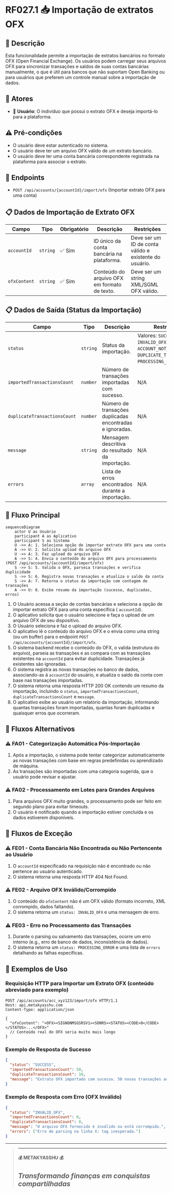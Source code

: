 # RF027.1 📥 Importação de extratos OFX

## 📝 Descrição

Esta funcionalidade permite a importação de extratos bancários no formato OFX (Open Financial Exchange). Os usuários
podem carregar seus arquivos OFX para sincronizar transações e saldos de suas contas bancárias manualmente, o que é útil
para bancos que não suportam Open Banking ou para usuários que preferem um controle manual sobre a importação de dados.

## 👥 Atores

- 👤 **Usuário**: O indivíduo que possui o extrato OFX e deseja importá-lo para a plataforma.

## ⚠️ Pré-condições

- O usuário deve estar autenticado no sistema.
- O usuário deve ter um arquivo OFX válido de um extrato bancário.
- O usuário deve ter uma conta bancária correspondente registrada na plataforma para associar o extrato.

## 🔌 Endpoints

- `POST /api/accounts/{accountId}/import/ofx` (Importar extrato OFX para uma conta)

## 📋 Dados de Importação de Extrato OFX

| Campo        | Tipo     | Obrigatório | Descrição                                    | Restrições                                             |
|--------------|----------|-------------|----------------------------------------------|--------------------------------------------------------|
| `accountId`  | `string` | ✅ Sim       | ID único da conta bancária na plataforma.    | Deve ser um ID de conta válido e existente do usuário. |
| `ofxContent` | `string` | ✅ Sim       | Conteúdo do arquivo OFX em formato de texto. | Deve ser um string XML/SGML OFX válido.                |

## 📋 Dados de Saída (Status da Importação)

| Campo                        | Tipo     | Descrição                                                | Restrições                                                                                            |
|------------------------------|----------|----------------------------------------------------------|-------------------------------------------------------------------------------------------------------|
| `status`                     | `string` | Status da importação.                                    | Valores: `SUCCESS`, `INVALID_OFX`, `ACCOUNT_NOT_FOUND`, `DUPLICATE_TRANSACTIONS`, `PROCESSING_ERROR`. |
| `importedTransactionsCount`  | `number` | Número de transações importadas com sucesso.             | N/A                                                                                                   |
| `duplicateTransactionsCount` | `number` | Número de transações duplicadas encontradas e ignoradas. | N/A                                                                                                   |
| `message`                    | `string` | Mensagem descritiva do resultado da importação.          | N/A                                                                                                   |
| `errors`                     | `array`  | Lista de erros encontrados durante a importação.         | N/A                                                                                                   |

## 🔄 Fluxo Principal

```mermaid
sequenceDiagram
    actor U as Usuário
    participant A as Aplicativo
    participant S as Sistema
    U ->> A: 1. Seleciona opção de importar extrato OFX para uma conta
    A ->> U: 2. Solicita upload do arquivo OFX
    U ->> A: 3. Faz upload do arquivo OFX
    A ->> S: 4. Envia o conteúdo do arquivo OFX para processamento (POST /api/accounts/{accountId}/import/ofx)
    S ->> S: 5. Valida o OFX, parseia transações e verifica duplicidade
    S ->> S: 6. Registra novas transações e atualiza o saldo da conta
    S ->> A: 7. Retorna o status da importação com contagem de transações
    A ->> U: 8. Exibe resumo da importação (sucesso, duplicadas, erros)
```

1. O Usuário acessa a seção de contas bancárias e seleciona a opção de importar extrato OFX para uma conta específica (
   `accountId`).
2. O aplicativo solicita que o usuário selecione e faça o upload de um arquivo OFX de seu dispositivo.
3. O Usuário seleciona e faz o upload do arquivo OFX.
4. O aplicativo lê o conteúdo do arquivo OFX e o envia como uma string (ou um buffer) para o endpoint
   `POST /api/accounts/{accountId}/import/ofx`.
5. O sistema backend recebe o conteúdo do OFX, o valida (estrutura do arquivo), parseia as transações e as compara com
   as transações existentes na `accountId` para evitar duplicidade. Transações já existentes são ignoradas.
6. O sistema registra as novas transações no banco de dados, associando-as à `accountId` do usuário, e atualiza o saldo
   da conta com base nas transações importadas.
7. O sistema retorna uma resposta HTTP 200 OK contendo um resumo da importação, incluindo o `status`,
   `importedTransactionsCount`, `duplicateTransactionsCount` e `message`.
8. O aplicativo exibe ao usuário um relatório da importação, informando quantas transações foram importadas, quantas
   foram duplicadas e quaisquer erros que ocorreram.

## 🔀 Fluxos Alternativos

### ⚠️ FA01 - Categorização Automática Pós-Importação

1. Após a importação, o sistema pode tentar categorizar automaticamente as novas transações com base em regras
   predefinidas ou aprendizado de máquina.
2. As transações são importadas com uma categoria sugerida, que o usuário pode revisar e ajustar.

### ⚠️ FA02 - Processamento em Lotes para Grandes Arquivos

1. Para arquivos OFX muito grandes, o processamento pode ser feito em segundo plano para evitar timeouts.
2. O usuário é notificado quando a importação estiver concluída e os dados estiverem disponíveis.

## 🚫 Fluxos de Exceção

### ⚠️ FE01 - Conta Bancária Não Encontrada ou Não Pertencente ao Usuário

1. O `accountId` especificado na requisição não é encontrado ou não pertence ao usuário autenticado.
2. O sistema retorna uma resposta HTTP 404 Not Found.

### ⚠️ FE02 - Arquivo OFX Inválido/Corrompido

1. O conteúdo do `ofxContent` não é um OFX válido (formato incorreto, XML corrompido, dados faltando).
2. O sistema retorna um `status: INVALID_OFX` e uma mensagem de erro.

### ⚠️ FE03 - Erro no Processamento das Transações

1. Durante o parsing ou salvamento das transações, ocorre um erro interno (e.g., erro de banco de dados, inconsistência
   de dados).
2. O sistema retorna um `status: PROCESSING_ERROR` e uma lista de `errors` detalhando as falhas específicas.

## 🧪 Exemplos de Uso

### Requisição HTTP para Importar um Extrato OFX (conteúdo abreviado para exemplo)

```http
POST /api/accounts/acc_xyz123/import/ofx HTTP/1.1
Host: api.metakyasshu.com
Content-Type: application/json

{
  "ofxContent": "<OFX><SIGNONMSGSRSV1><SONRS><STATUS><CODE>0</CODE></STATUS>...</OFX>"
  // Conteúdo real do OFX seria muito mais longo
}
```

### Exemplo de Resposta de Sucesso

```json
{
  "status": "SUCCESS",
  "importedTransactionsCount": 50,
  "duplicateTransactionsCount": 10,
  "message": "Extrato OFX importado com sucesso. 50 novas transações adicionadas, 10 duplicadas ignoradas."
}
```

### Exemplo de Resposta com Erro (OFX Inválido)

```json
{
  "status": "INVALID_OFX",
  "importedTransactionsCount": 0,
  "duplicateTransactionsCount": 0,
  "message": "O arquivo OFX fornecido é inválido ou está corrompido.",
  "errors": ["Erro de parsing na linha X: tag inesperada."]
}
```

---

> ---------------------------------------------------------------------------
> #### 💰 METAKYASSHU 💰
> ***Transformando finanças em conquistas compartilhadas***
> --------------------------------------------------------------------------- 